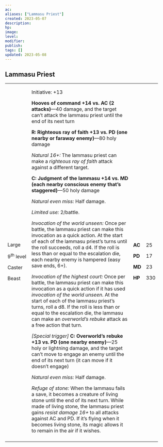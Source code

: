 ```yaml
---
ac: 
aliases: ["Lammasu Priest"]
created: 2023-05-07
description: 
hp: 
image: 
level: 
modifier: 
publish: 
tags: []
updated: 2023-05-08
---
```


## Lammasu Priest

<table>
<colgroup>
<col style="width: 16%" />
<col style="width: 71%" />
<col style="width: 5%" />
<col style="width: 6%" />
</colgroup>
<tbody>
<tr class="odd">
<td><p>Large</p>
<p>9<sup>th</sup> level</p>
<p>Caster</p>
<p>Beast</p></td>
<td><p>Initiative: +13</p>
<p><strong>Hooves of command +14 vs. AC (2 attacks)</strong>—40 damage,
and the target can’t attack the lammasu priest until the end of its next
turn</p>
<p><strong>R: Righteous ray of faith +13 vs. PD (one nearby or faraway
enemy)</strong>—80 holy damage</p>
<p><em>Natural 16+:</em> The lammasu priest can make a <em>righteous ray
of faith</em> attack against a different target.</p>
<p><strong>C: Judgment of the lammasu +14 vs. MD (each nearby conscious
enemy that’s staggered)</strong>—50 holy damage</p>
<p><em>Natural even miss:</em> Half damage.</p>
<p><em>Limited use:</em> 2/battle.</p>
<p><em>Invocation of the world unseen:</em> Once per battle, the lammasu
priest can make this invocation as a quick action. At the start of each
of the lammasu priest’s turns until the roll succeeds, roll a d4. If the
roll is less than or equal to the escalation die, each nearby enemy is
hampered (easy save ends, 6+).</p>
<p><em>Invocation of the highest court:</em> Once per battle, the
lammasu priest can make this invocation as a quick action if it has used
<em>invocation of the world unseen</em>. At the start of each of the
lammasu priest’s turns, roll a d8. If the roll is less than or equal to
the escalation die, the lammasu can make an <em>overworld’s rebuke</em>
attack as a free action that turn.</p>
<p><em>[Special trigger]</em> <strong>C: Overworld’s rebuke +13 vs. PD
(one nearby enemy)</strong>—25 holy or lightning damage, and the target
can’t move to engage an enemy until the end of its next turn (it can
move if it doesn’t engage)</p>
<p><em>Natural even miss:</em> Half damage.</p>
<p><em>Refuge of stone:</em> When the lammasu fails a save, it becomes a
creature of living stone until the end of its next turn. While made of
living stone, the lammasu priest gains <em>resist damage 16+</em> to all
attacks against AC and PD. If it’s flying when it becomes living stone,
its magic allows it to remain in the air if it wishes.</p></td>
<td><p><strong>AC</strong></p>
<p><strong>PD</strong></p>
<p><strong>MD</strong></p>
<p><strong>HP</strong></p></td>
<td><p>25</p>
<p>17</p>
<p>23</p>
<p>330</p></td>
</tr>
<tr class="even">
<td></td>
<td></td>
<td></td>
<td></td>
</tr>
</tbody>
</table>
